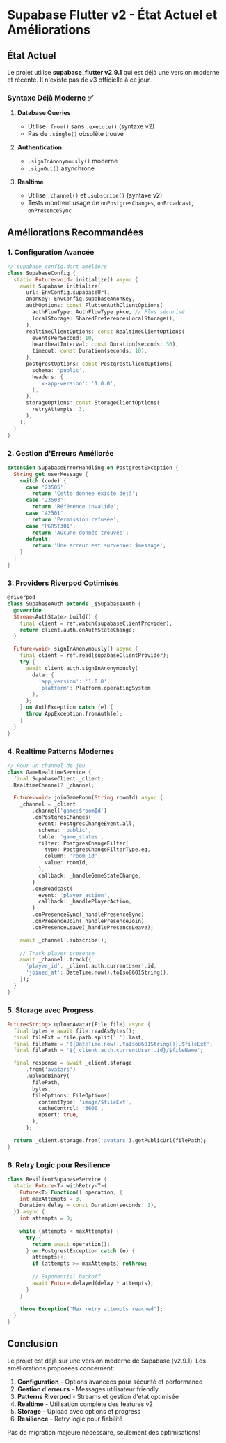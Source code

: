 # Supabase Flutter v2 - État Actuel et Améliorations

## État Actuel

Le projet utilise **supabase_flutter v2.9.1** qui est déjà une version moderne et récente. Il n'existe pas de v3 officielle à ce jour.

### Syntaxe Déjà Moderne ✅

1. **Database Queries**
   - Utilise `.from()` sans `.execute()` (syntaxe v2)
   - Pas de `.single()` obsolète trouvé

2. **Authentication**
   - `.signInAnonymously()` moderne
   - `.signOut()` asynchrone

3. **Realtime**
   - Utilise `.channel()` et `.subscribe()` (syntaxe v2)
   - Tests montrent usage de `onPostgresChanges`, `onBroadcast`, `onPresenceSync`

## Améliorations Recommandées

### 1. Configuration Avancée

```dart
// supabase_config.dart amélioré
class SupabaseConfig {
  static Future<void> initialize() async {
    await Supabase.initialize(
      url: EnvConfig.supabaseUrl,
      anonKey: EnvConfig.supabaseAnonKey,
      authOptions: const FlutterAuthClientOptions(
        authFlowType: AuthFlowType.pkce, // Plus sécurisé
        localStorage: SharedPreferencesLocalStorage(),
      ),
      realtimeClientOptions: const RealtimeClientOptions(
        eventsPerSecond: 10,
        heartbeatInterval: const Duration(seconds: 30),
        timeout: const Duration(seconds: 10),
      ),
      postgrestOptions: const PostgrestClientOptions(
        schema: 'public',
        headers: {
          'x-app-version': '1.0.0',
        },
      ),
      storageOptions: const StorageClientOptions(
        retryAttempts: 3,
      ),
    );
  }
}
```

### 2. Gestion d'Erreurs Améliorée

```dart
extension SupabaseErrorHandling on PostgrestException {
  String get userMessage {
    switch (code) {
      case '23505':
        return 'Cette donnée existe déjà';
      case '23503':
        return 'Référence invalide';
      case '42501':
        return 'Permission refusée';
      case 'PGRST301':
        return 'Aucune donnée trouvée';
      default:
        return 'Une erreur est survenue: $message';
    }
  }
}
```

### 3. Providers Riverpod Optimisés

```dart
@riverpod
class SupabaseAuth extends _$SupabaseAuth {
  @override
  Stream<AuthState> build() {
    final client = ref.watch(supabaseClientProvider);
    return client.auth.onAuthStateChange;
  }

  Future<void> signInAnonymously() async {
    final client = ref.read(supabaseClientProvider);
    try {
      await client.auth.signInAnonymously(
        data: {
          'app_version': '1.0.0',
          'platform': Platform.operatingSystem,
        },
      );
    } on AuthException catch (e) {
      throw AppException.fromAuth(e);
    }
  }
}
```

### 4. Realtime Patterns Modernes

```dart
// Pour un channel de jeu
class GameRealtimeService {
  final SupabaseClient _client;
  RealtimeChannel? _channel;

  Future<void> joinGameRoom(String roomId) async {
    _channel = _client
        .channel('game:$roomId')
        .onPostgresChanges(
          event: PostgresChangeEvent.all,
          schema: 'public',
          table: 'game_states',
          filter: PostgresChangeFilter(
            type: PostgresChangeFilterType.eq,
            column: 'room_id',
            value: roomId,
          ),
          callback: _handleGameStateChange,
        )
        .onBroadcast(
          event: 'player_action',
          callback: _handlePlayerAction,
        )
        .onPresenceSync(_handlePresenceSync)
        .onPresenceJoin(_handlePresenceJoin)
        .onPresenceLeave(_handlePresenceLeave);

    await _channel!.subscribe();
    
    // Track player presence
    await _channel!.track({
      'player_id': _client.auth.currentUser!.id,
      'joined_at': DateTime.now().toIso8601String(),
    });
  }
}
```

### 5. Storage avec Progress

```dart
Future<String> uploadAvatar(File file) async {
  final bytes = await file.readAsBytes();
  final fileExt = file.path.split('.').last;
  final fileName = '${DateTime.now().toIso8601String()}.$fileExt';
  final filePath = '${_client.auth.currentUser!.id}/$fileName';

  final response = await _client.storage
      .from('avatars')
      .uploadBinary(
        filePath,
        bytes,
        fileOptions: FileOptions(
          contentType: 'image/$fileExt',
          cacheControl: '3600',
          upsert: true,
        ),
      );

  return _client.storage.from('avatars').getPublicUrl(filePath);
}
```

### 6. Retry Logic pour Resilience

```dart
class ResilientSupabaseService {
  static Future<T> withRetry<T>(
    Future<T> Function() operation, {
    int maxAttempts = 3,
    Duration delay = const Duration(seconds: 1),
  }) async {
    int attempts = 0;
    
    while (attempts < maxAttempts) {
      try {
        return await operation();
      } on PostgrestException catch (e) {
        attempts++;
        if (attempts >= maxAttempts) rethrow;
        
        // Exponential backoff
        await Future.delayed(delay * attempts);
      }
    }
    
    throw Exception('Max retry attempts reached');
  }
}
```

## Conclusion

Le projet est déjà sur une version moderne de Supabase (v2.9.1). Les améliorations proposées concernent:

1. **Configuration** - Options avancées pour sécurité et performance
2. **Gestion d'erreurs** - Messages utilisateur friendly
3. **Patterns Riverpod** - Streams et gestion d'état optimisée
4. **Realtime** - Utilisation complète des features v2
5. **Storage** - Upload avec options et progress
6. **Resilience** - Retry logic pour fiabilité

Pas de migration majeure nécessaire, seulement des optimisations!